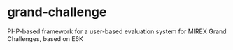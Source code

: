 # grand-challenge
PHP-based framework for a user-based evaluation system for MIREX Grand Challenges, based on E6K
